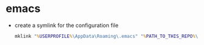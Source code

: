 # emacs

- create a symlink for the configuration file

  ```bat
  mklink "%USERPROFILE%\AppData\Roaming\.emacs" "%PATH_TO_THIS_REPO%\emacs\emacs.elp"
  ```
